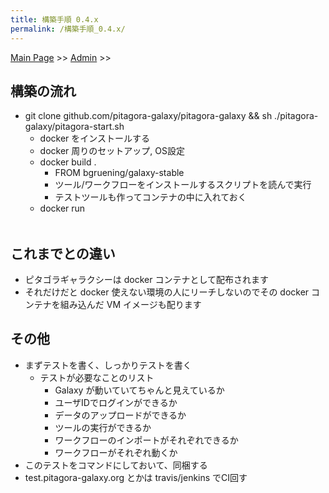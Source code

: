 ```yaml
---
title: 構築手順 0.4.x
permalink: /構築手順_0.4.x/
---
```


[Main Page](/Main_Page "wikilink") &gt;&gt; [Admin](/Admin "wikilink") &gt;&gt;

構築の流れ
----------

-   git clone github.com/pitagora-galaxy/pitagora-galaxy && sh ./pitagora-galaxy/pitagora-start.sh
    -   docker をインストールする
    -   docker 周りのセットアップ, OS設定
    -   docker build .
        -   FROM bgruening/galaxy-stable
        -   ツール/ワークフローをインストールするスクリプトを読んで実行
        -   テストツールも作ってコンテナの中に入れておく
    -   docker run <option>

これまでとの違い
----------------

-   ピタゴラギャラクシーは docker コンテナとして配布されます
-   それだけだと docker 使えない環境の人にリーチしないのでその docker コンテナを組み込んだ VM イメージも配ります

その他
------

-   まずテストを書く、しっかりテストを書く
    -   テストが必要なことのリスト
        -   Galaxy が動いていてちゃんと見えているか
        -   ユーザIDでログインができるか
        -   データのアップロードができるか
        -   ツールの実行ができるか
        -   ワークフローのインポートがそれぞれできるか
        -   ワークフローがそれぞれ動くか
-   このテストをコマンドにしておいて、同梱する
-   test.pitagora-galaxy.org とかは travis/jenkins でCI回す
